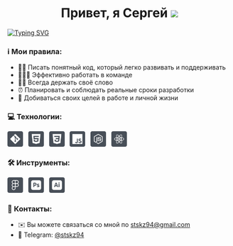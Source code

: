<h1 align="center">Привет, я Сергей <img src="https://github.com/blackcater/blackcater/raw/main/images/Hi.gif" height="30"></h1>

[![Typing SVG](https://readme-typing-svg.herokuapp.com?font=Inter&size=17&weight=600&duration=3000&width=500&height=30&color=36bcf7&lines=%D0%AF-%D1%80%D0%B0%D0%B7%D1%80%D0%B0%D0%B1%D0%BE%D1%82%D1%87%D0%B8%D0%BA)](https://github.com/stskz94-dev)

### ℹ️ Мои правила:

- ✍🏻 Писать понятный код, который легко развивать и поддерживать
- 👨🏻‍💻 Эффективно работать в команде
- 💪🏻 Всегда держать своё слово
- ⏰ Планировать и соблюдать реальные сроки разработки
- 🎯 Добиваться своих целей в работе и личной жизни

### 💻 Технологии:

<a href="https://git-scm.com/"><img src="./images/icon_git.svg" height="35" alt="Git"></a>
&nbsp;
<a href="https://html.spec.whatwg.org/multipage/"><img src="./images/icon_html5.svg" height="35" alt="HTML5"></a>
&nbsp;
<a href="https://www.w3.org/Style/CSS/Overview.ru.html"><img src="./images/icon_css3.svg" height="35" alt="CSS3"></a>
&nbsp;
<a href="https://learn.javascript.ru/"><img src="./images/icon_javascript.svg" height="35" alt="JavaScript"></a>
&nbsp;
<a href="https://nodejs.org/en"><img src="./images/icon_node.js.svg" height="35" alt="Node.js"></a>
&nbsp;
<a href="https://react.dev/"><img src="./images/icon_react.svg" height="35" alt="React"></a>

### 🛠 Инструменты:

<a href="https://www.figma.com/"><img src="./images/icon_figma.svg" height="35" alt="Figma"></a>
&nbsp;
<a href="https://www.adobe.com/ru/products/photoshop.html"><img src="./images/icon_adobe-photoshop.svg" height="35" alt="Adobe Photoshop"></a>
&nbsp;
<a href="https://www.adobe.com/ru/products/illustrator.html"><img src="./images/icon_adobe-illustrator.svg" height="35" alt="Adobe Illustrator"></a>

### 📱 Контакты:

- ✉️ Вы можете связаться со мной по [stskz94@gmail.com](mailto:stskz94@gmail.com)
- 🔗 Telegram: [@stskz94](https://t.me/stskz94)
